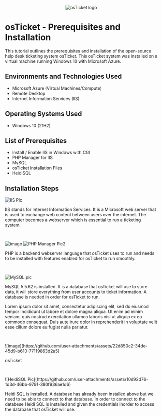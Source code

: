 <p align="center">
<img src="https://i.imgur.com/Clzj7Xs.png" alt="osTicket logo"/>
</p>

<h1>osTicket - Prerequisites and Installation</h1>
This tutorial outlines the prerequisites and installation of the open-source help desk ticketing system osTicket. This osTicket system was installed on a virtual machine running Windows 10 with Microsoft Azure.<br />



<h2>Environments and Technologies Used</h2>

- Microsoft Azure (Virtual Machines/Compute)
- Remote Desktop
- Internet Information Services (IIS)

<h2>Operating Systems Used </h2>

- Windows 10</b> (21H2)

<h2>List of Prerequisites</h2>

- Install / Enable IIS in Windows with CGI
- PHP Manager for IIS
- MySQL
- osTicket Installation Files
- HeidiSQL

<h2>Installation Steps</h2>


<p>

![IIS Pic](https://github.com/user-attachments/assets/5d8f8b49-d262-4402-8186-fe17e9a3a62d)


</p>
<p>
  
IIS stands for Internet Information Services. It is a Microsoft web server that is used to exchange web content between users over the internet. The computer becomes a webserver which is essential to run a ticketing system. 

<br />

<p>
  
![image](https://github.com/user-attachments/assets/443db774-9390-4a46-a532-5e1bab633e11)
![PHP Manager Pic2](https://github.com/user-attachments/assets/cbe0e30e-4192-4fbe-ab86-67631287f3eb)

  
</p>
<p>
PHP is a backend webserver language that osTicket uses to run and needs to be installed with features enabled for osTicket to run smoothly.
  

</p>
<br />

<p>
  
![MySQL pic](https://github.com/user-attachments/assets/518b56c1-07f7-4350-bbf7-0b0a73b11668)
  
</p>
<p>
MySQL 5.5.62 is installed. It is a database that osTicket will use to store data, it will store everything from user accounts to ticket information. A database is needed in order for osTicket to run.
  
Lorem ipsum dolor sit amet, consectetur adipiscing elit, sed do eiusmod tempor incididunt ut labore et dolore magna aliqua. Ut enim ad minim veniam, quis nostrud exercitation ullamco laboris nisi ut aliquip ex ea commodo consequat. Duis aute irure dolor in reprehenderit in voluptate velit esse cillum dolore eu fugiat nulla pariatur.
</p>
<br />

<p>
![image](https://github.com/user-attachments/assets/22d850c2-34de-45d9-b610-77119863d2a5)
  
</p>
<p>
osTicket
  
</p>
<br />
<p>
![HeidiSQL Pic](https://github.com/user-attachments/assets/10d92d76-1d3d-46bb-9791-380f936ae1d6)
  
</p>

<p>
Heidi SQL is installed. A database has already been installed above but we need to be able to connect to that database. In order to connect to the databese Heidi SQL is installed and given the credentials inorder to access the database that osTicket will use.
</p>
<br />

<p>

  
</p>
<br />
